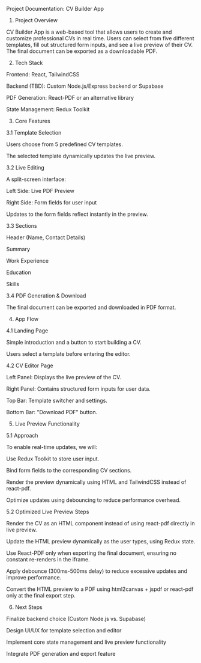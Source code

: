 Project Documentation: CV Builder App

1. Project Overview

CV Builder App is a web-based tool that allows users to create and customize professional CVs in real time. Users can select from five different templates, fill out structured form inputs, and see a live preview of their CV. The final document can be exported as a downloadable PDF.

2. Tech Stack

Frontend: React, TailwindCSS

Backend (TBD): Custom Node.js/Express backend or Supabase

PDF Generation: React-PDF or an alternative library

State Management: Redux Toolkit

3. Core Features

3.1 Template Selection

Users choose from 5 predefined CV templates.

The selected template dynamically updates the live preview.

3.2 Live Editing

A split-screen interface:

Left Side: Live PDF Preview

Right Side: Form fields for user input

Updates to the form fields reflect instantly in the preview.

3.3 Sections

Header (Name, Contact Details)

Summary

Work Experience

Education

Skills

3.4 PDF Generation & Download

The final document can be exported and downloaded in PDF format.

4. App Flow

4.1 Landing Page

Simple introduction and a button to start building a CV.

Users select a template before entering the editor.

4.2 CV Editor Page

Left Panel: Displays the live preview of the CV.

Right Panel: Contains structured form inputs for user data.

Top Bar: Template switcher and settings.

Bottom Bar: "Download PDF" button.

5. Live Preview Functionality

5.1 Approach

To enable real-time updates, we will:

Use Redux Toolkit to store user input.

Bind form fields to the corresponding CV sections.

Render the preview dynamically using HTML and TailwindCSS instead of react-pdf.

Optimize updates using debouncing to reduce performance overhead.

5.2 Optimized Live Preview Steps

Render the CV as an HTML component instead of using react-pdf directly in live preview.

Update the HTML preview dynamically as the user types, using Redux state.

Use React-PDF only when exporting the final document, ensuring no constant re-renders in the iframe.

Apply debounce (300ms-500ms delay) to reduce excessive updates and improve performance.

Convert the HTML preview to a PDF using html2canvas + jspdf or react-pdf only at the final export step.

6. Next Steps

Finalize backend choice (Custom Node.js vs. Supabase)

Design UI/UX for template selection and editor

Implement core state management and live preview functionality

Integrate PDF generation and export feature

